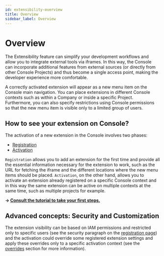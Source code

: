 ```yaml
---
id: extensibility-overview
title: Overview
sidebar_label: Overview
---
```

# Overview

The Extensibility feature can simplify your development workflows and allow you to integrate external tools via iframes. In this way, the Console can incorporate additional features from external sources (or directly from other Console Projects) and thus become a single access point, making the developer experience more comfortable.

A correctly activated extension will appear as a new menu item on the Console main navigation. You can place extensions in different Console contexts such as within a Company or inside a specific Project. Furthermore, you can also specify restrictions using Console permissions so that the new menu item is visible only to a limited group of users.

## How to see your extension on Console?

The activation of a new extension in the Console involves two phases:

- [Registration](/console/console-extensibility/registration.md)
- [Activation](/console/console-extensibility/activation.md)

`Registration` allows you to add an extension for the first time and provide all the essential information necessary for the extension to work, such as the URL for fetching the iframe and the different locations where the new menu items should be placed.
`Activation`, on the other hand, allows you to activate an extension already registered on a specific Console context and in this way the same extension can be active on multiple contexts at the same time, such as multiple projects for example.

**-> [Consult the tutorial to take your first steps.](/console/tutorials/create-extension.md)**

## Advanced concepts: Security and Customization

The extension visibility can be based on IAM permissions and restricted only to specific users (see the security paragraph on the [registration page](/console/console-extensibility/registration.md#how-to-restrict-the-extension-usage)) and the activation could override some registered extension settings and apply these overrides only to a specific activation context (see the [overrides](/console/console-extensibility/activation.md#overrides) section for more information).   